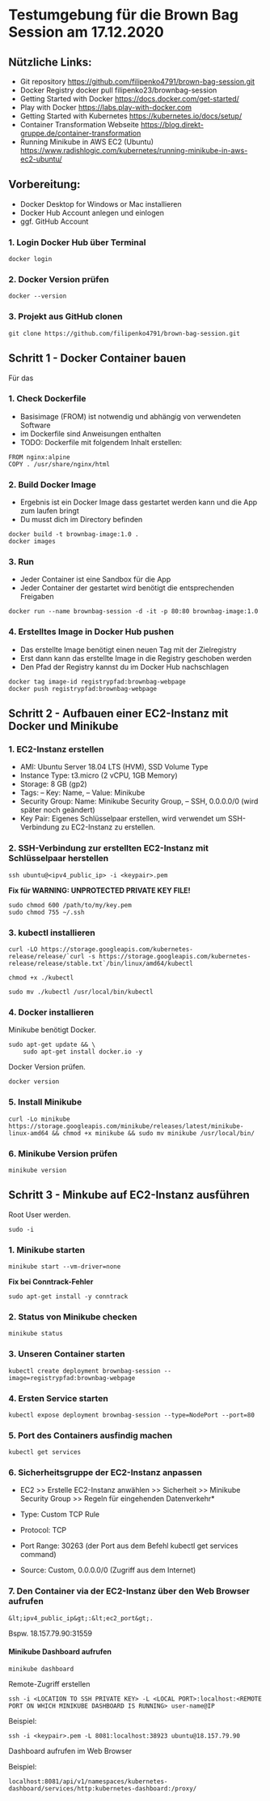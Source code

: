 # Testumgebung für die Brown Bag Session am 17.12.2020

## Nützliche Links:
* Git repository https://github.com/filipenko4791/brown-bag-session.git
* Docker Registry docker pull filipenko23/brownbag-session
* Getting Started with Docker https://docs.docker.com/get-started/
* Play with Docker https://labs.play-with-docker.com
* Getting Started with Kubernetes https://kubernetes.io/docs/setup/
* Container Transformation Webseite https://blog.direkt-gruppe.de/container-transformation
* Running Minikube in AWS EC2 (Ubuntu) https://www.radishlogic.com/kubernetes/running-minikube-in-aws-ec2-ubuntu/

## Vorbereitung: 
* Docker Desktop for Windows or Mac installieren
* Docker Hub Account anlegen und einlogen
* ggf. GitHub Account

### 1. Login Docker Hub über Terminal
```
docker login
```
### 2. Docker  Version prüfen
```
docker --version
```

### 3. Projekt aus GitHub clonen
```
git clone https://github.com/filipenko4791/brown-bag-session.git
```

## Schritt 1 - Docker Container bauen
Für das 
### 1. Check Dockerfile
* Basisimage (FROM) ist notwendig und abhängig von verwendeten Software
* im Dockerfile sind Anweisungen enthalten
* TODO: Dockerfile mit folgendem Inhalt erstellen:

```
FROM nginx:alpine
COPY . /usr/share/nginx/html
```

### 2. Build Docker Image
* Ergebnis ist ein Docker Image dass gestartet werden kann und die App zum laufen bringt
* Du musst dich im Directory befinden

```
docker build -t brownbag-image:1.0 . 
docker images
```

### 3. Run
* Jeder Container ist eine Sandbox für die App
* Jeder Container der gestartet  wird benötigt die entsprechenden Freigaben

```
docker run --name brownbag-session -d -it -p 80:80 brownbag-image:1.0
```

### 4. Erstelltes Image in Docker Hub pushen
* Das erstellte Image benötigt einen neuen Tag mit der Zielregistry
* Erst dann kann das erstellte Image in die Registry geschoben werden
* Den Pfad der Registry kannst du im Docker Hub nachschlagen

```
docker tag image-id registrypfad:brownbag-webpage
docker push registrypfad:brownbag-webpage
```

## Schritt 2 - Aufbauen einer EC2-Instanz mit Docker und Minikube

### 1. EC2-Instanz erstellen
* AMI: Ubuntu Server 18.04 LTS (HVM), SSD Volume Type
* Instance Type: t3.micro (2 vCPU, 1GB Memory)
* Storage: 8 GB (gp2)
* Tags: – Key: Name, – Value: Minikube
* Security Group: Name: Minikube Security Group, – SSH, 0.0.0.0/0 (wird später noch geändert)
* Key Pair: Eigenes Schlüsselpaar erstellen, wird verwendet um SSH-Verbindung zu EC2-Instanz zu erstellen.

### 2. SSH-Verbindung zur erstellten EC2-Instanz mit Schlüsselpaar herstellen

```
ssh ubuntu@<ipv4_public_ip> -i <keypair>.pem
```

**Fix für WARNING: UNPROTECTED PRIVATE KEY FILE!**
```
sudo chmod 600 /path/to/my/key.pem
sudo chmod 755 ~/.ssh
```
 
### 3. kubectl installieren

```
curl -LO https://storage.googleapis.com/kubernetes-release/release/`curl -s https://storage.googleapis.com/kubernetes-release/release/stable.txt`/bin/linux/amd64/kubectl
```
```
chmod +x ./kubectl
```
```
sudo mv ./kubectl /usr/local/bin/kubectl
```

### 4. Docker installieren

Minikube benötigt Docker. 
```
sudo apt-get update && \
    sudo apt-get install docker.io -y
````
Docker Version prüfen.    
```
docker version
```    

### 5. Install Minikube
```
curl -Lo minikube https://storage.googleapis.com/minikube/releases/latest/minikube-linux-amd64 && chmod +x minikube && sudo mv minikube /usr/local/bin/
````
### 6. Minikube Version prüfen
```
minikube version
````

## Schritt 3 - Minkube auf EC2-Instanz ausführen

Root User werden.
```
sudo -i
````

### 1. Minikube starten
```
minikube start --vm-driver=none
```

**Fix bei Conntrack-Fehler**
```
sudo apt-get install -y conntrack
```

### 2. Status von Minikube checken
```
minikube status
````

### 3. Unseren Container starten
```
kubectl create deployment brownbag-session --image=registrypfad:brownbag-webpage
```
### 4. Ersten Service starten 
```
kubectl expose deployment brownbag-session --type=NodePort --port=80
```

### 5. Port des Containers ausfindig machen
```
kubectl get services
````

### 6. Sicherheitsgruppe der EC2-Instanz anpassen

* EC2 >> Erstelle EC2-Instanz anwählen >> Sicherheit >> Minikube Security Group >> Regeln für eingehenden Datenverkehr*

* Type: Custom TCP Rule
* Protocol: TCP
* Port Range: 30263 (der Port aus dem Befehl kubectl get services command)
* Source: Custom, 0.0.0.0/0 (Zugriff aus dem Internet)

### 7. Den Container via der EC2-Instanz über den Web Browser aufrufen
```
&lt;ipv4_public_ip&gt;:&lt;ec2_port&gt;.
````

Bspw. 18.157.79.90:31559



#### Minikube Dashboard aufrufen
```
minikube dashboard   
````
Remote-Zugriff erstellen
```
ssh -i <LOCATION TO SSH PRIVATE KEY> -L <LOCAL PORT>:localhost:<REMOTE PORT ON WHICH MINIKUBE DASHBOARD IS RUNNING> user-name@IP
```   
    
Beispiel:
```
ssh -i <keypair>.pem -L 8081:localhost:38923 ubuntu@18.157.79.90
```
Dashboard aufrufen im Web Browser

Beispiel:
```
localhost:8081/api/v1/namespaces/kubernetes-dashboard/services/http:kubernetes-dashboard:/proxy/
```




